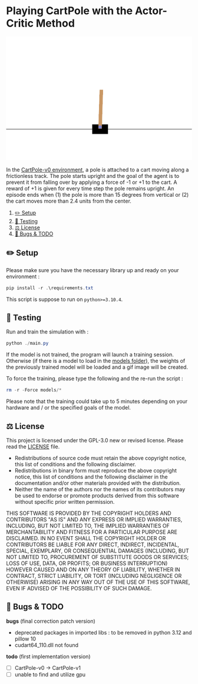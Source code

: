 # Playing CartPole with the Actor-Critic Method

![cartpole simulation gif](cartpole-v0.gif)

In the [CartPole-v0 environment](https://www.gymlibrary.ml/environments/classic_control/cart_pole/), a pole is attached to a cart moving along a frictionless track. The pole starts upright and the goal of the agent is to prevent it from falling over by applying a force of -1 or +1 to the cart. A reward of +1 is given for every time step the pole remains upright. An episode ends when (1) the pole is more than 15 degrees from vertical or (2) the cart moves more than 2.4 units from the center.

1. [✏️ Setup](#️-setup)
2. [🧪 Testing](#-testing)
3. [⚖️ License](#️-license)
4. [🐛 Bugs & TODO](#-bugs--todo)

## ✏️ Setup

Please make sure you have the necessary library up and ready on your environment :

```ps1
pip install -r .\requirements.txt
```

This script is suppose to run on `python>=3.10.4`.

## 🧪 Testing

Run and train the simulation with :

```ps1
python ./main.py
```

If the model is not trained, the program will launch a training session. Otherwise (if there is a model to load in the [models folder](models/)), the weights of the previously trained model will be loaded and a gif image will be created.

To force the training, please type the following and the re-run the script :

```ps1
rm -r -Force models/*
```

Please note that the training could take up to 5 minutes depending on your hardware and / or the specified goals of the model.

## ⚖️ License

This project is licensed under the GPL-3.0 new or revised license. Please read the [LICENSE](LICENSE) file.

- Redistributions of source code must retain the above copyright notice, this list of conditions and the following disclaimer.
- Redistributions in binary form must reproduce the above copyright notice, this list of conditions and the following disclaimer in the documentation and/or other materials provided with the distribution.
- Neither the name of the authors nor the names of its contributors may be used to endorse or promote products derived from this software without specific prior written permission.

THIS SOFTWARE IS PROVIDED BY THE COPYRIGHT HOLDERS AND CONTRIBUTORS "AS IS" AND ANY EXPRESS OR IMPLIED WARRANTIES, INCLUDING, BUT NOT LIMITED TO, THE IMPLIED WARRANTIES OF MERCHANTABILITY AND FITNESS FOR A PARTICULAR PURPOSE ARE DISCLAIMED. IN NO EVENT SHALL THE COPYRIGHT HOLDER OR CONTRIBUTORS BE LIABLE FOR ANY DIRECT, INDIRECT, INCIDENTAL, SPECIAL, EXEMPLARY, OR CONSEQUENTIAL DAMAGES (INCLUDING, BUT NOT LIMITED TO, PROCUREMENT OF SUBSTITUTE GOODS OR SERVICES; LOSS OF USE, DATA, OR PROFITS; OR BUSINESS INTERRUPTION) HOWEVER CAUSED AND ON ANY THEORY OF LIABILITY, WHETHER IN CONTRACT, STRICT LIABILITY, OR TORT (INCLUDING NEGLIGENCE OR OTHERWISE) ARISING IN ANY WAY OUT OF THE USE OF THIS SOFTWARE, EVEN IF ADVISED OF THE POSSIBILITY OF SUCH DAMAGE.

## 🐛 Bugs & TODO

**bugs** (final correction patch version)

- deprecated packages in imported libs : to be removed in python 3.12 and pillow 10
- cudart64_110.dll not found

**todo** (first implementation version)

- [ ] CartPole-v0 -> CartPole-v1
- [ ] unable to find and utilize gpu
